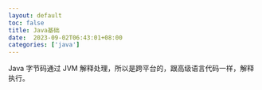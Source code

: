 ```yaml
---
layout: default
toc: false
title: Java基础
date:  2023-09-02T06:43:01+08:00
categories: ['java']
---
```


Java 字节码通过 JVM 解释处理，所以是跨平台的，跟高级语言代码一样，解释执行。

## 

